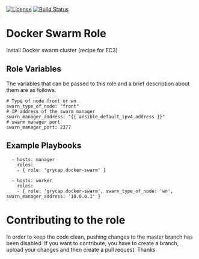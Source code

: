 [![License](https://img.shields.io/badge/license-Apache%202-blue.svg)](https://www.apache.org/licenses/LICENSE-2.0)
[![Build Status](https://travis-ci.org/grycap/ansible-role-docker-swarm.svg?branch=master)](https://travis-ci.org/grycap/ansible-role-docker-swarm)

Docker Swarm Role
===================

Install Docker swarm cluster (recipe for EC3)

Role Variables
--------------

The variables that can be passed to this role and a brief description about them are as follows.

	# Type of node front or wn
	swarn_type_of_node: "front"
	# IP address of the swarm manager
	swarn_manager_address: "{{ ansible_default_ipv4.address }}"
	# swarm manager port
	swarn_manager_port: 2377

Example Playbooks
----------------

```
  - hosts: manager
    roles:
    - { role: 'grycap.docker-swarm' }
```

```
  - hosts: worker
    roles:
    - { role: 'grycap.docker-swarm', swarn_type_of_node: 'wn', swarn_manager_address: '10.0.0.1' }
```

Contributing to the role
========================
In order to keep the code clean, pushing changes to the master branch has been disabled. If you want to contribute, you have to create a branch, upload your changes and then create a pull request.
Thanks
